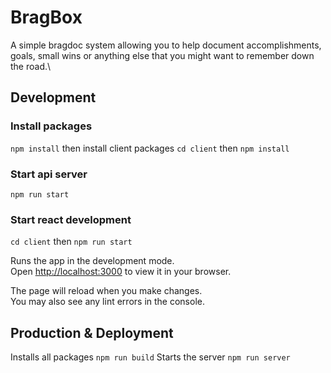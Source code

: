 # BragBox

A simple bragdoc system allowing you to help document accomplishments, goals, small wins or anything else that you might want to remember down the road.\

## Development
### Install packages
`
npm install
`
then install client packages
`cd client` then `npm install`

### Start api server
`
npm run start
`
### Start react development
`cd client` then `npm run start`

Runs the app in the development mode.\
Open [http://localhost:3000](http://localhost:3000) to view it in your browser.

The page will reload when you make changes.\
You may also see any lint errors in the console.

## Production & Deployment
Installs all packages
`
npm run build
`
Starts the server
`
npm run server
`
